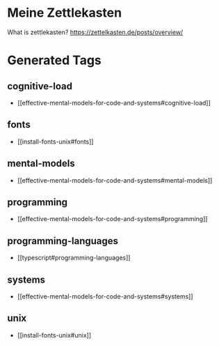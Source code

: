 # Meine Zettlekasten

What is zettlekasten?
https://zettelkasten.de/posts/overview/


# Generated Tags

## cognitive-load

  - [[effective-mental-models-for-code-and-systems#cognitive-load]]

## fonts

  - [[install-fonts-unix#fonts]]

## mental-models

  - [[effective-mental-models-for-code-and-systems#mental-models]]

## programming

  - [[effective-mental-models-for-code-and-systems#programming]]

## programming-languages

  - [[typescript#programming-languages]]

## systems

  - [[effective-mental-models-for-code-and-systems#systems]]

## unix

  - [[install-fonts-unix#unix]]
